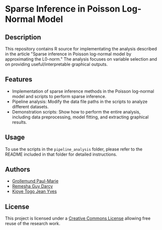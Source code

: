 # Sparse Inference in Poisson Log-Normal Model

## Description
This repository contains R source for implementating the analysis described in the article "Sparse inference in Poisson log-normal model by approximating the L0-norm." 
The analysis focuses on variable selection and on providing useful/interpretable graphical outputs.
## Features
- Implementation of sparse inference methods in the Poisson log-normal model and scripts to perform sparse inference.
- Pipeline analysis: Modify the data file paths in the scripts to analyze different datasets.
- Demonstration scripts: Show how to perform the entire analysis, including data preprocessing, model fitting, and extracting graphical results.

## Usage
To use the scripts in the `pipeline_analysis` folder, please refer to the README included in that folder for detailed instructions.

## Authors
- [Grollemund Paul-Marie](https://github.com/pmgrollemund/)
- [Remesha Guy Darcy](https://github.com/remesha/)
- [Kioye Togo Jean Yves](https://github.com/kioye-jean-yves/)

## License
This project is licensed under a [Creative Commons License](https://creativecommons.org/) allowing free reuse of the research work. 

